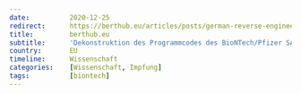 ```yaml
---
date:          2020-12-25
redirect:      https://berthub.eu/articles/posts/german-reverse-engineering-source-code-of-the-biontech-pfizer-vaccine/
title:         berthub.eu
subtitle:      'Dekonstruktion des Programmcodes des BioNTech/Pfizer SARS-CoV-2 Impfstoffes'
country:       EU
timeline:      Wissenschaft
categories:    [Wissenschaft, Impfung]
tags:          [biontech]
---
```

